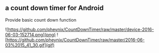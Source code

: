 ## a count down timer for Android
Provide basic count down function

![https://github.com/pheynix/CountDownTimer/raw/master/device-2016-06-03-152714.png](png)
![https://github.com/pheynix/CountDownTimer/raw/master/2016-06-03%2015_41_30.gif](gif)
